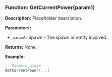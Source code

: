### Function: GetCurrentPower(param1)

**Description:**
Placeholder description.

**Parameters:**
- `param1`: Spawn - The spawn or entity involved.

**Returns:** None.

**Example:**

```lua
-- Example usage
GetCurrentPower(...)
```
